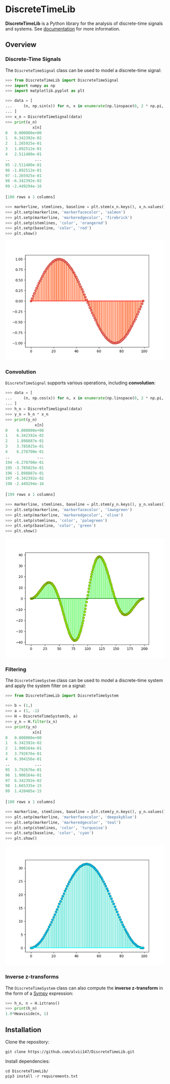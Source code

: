 # DiscreteTimeLib

**DiscreteTimeLib** is a Python library for the analysis of discrete-time signals and systems. See [documentation](https://alvii147.github.io/DiscreteTimeLib/build/html/index.html) for more information.

## Overview

### Discrete-Time Signals

The `DiscreteTimeSignal` class can be used to model a discrete-time signal:

```python
>>> from DiscreteTimeLib import DiscreteTimeSignal
>>> import numpy as np
>>> import matplotlib.pyplot as plt
```

```python
>>> data = [
...     (n, np.sin(x)) for n, x in enumerate(np.linspace(0, 2 * np.pi, num=100))
... ]
>>> x_n = DiscreteTimeSignal(data)
>>> print(x_n)
            x[n]
0   0.000000e+00
1   6.342392e-02
2   1.265925e-01
3   1.892512e-01
4   2.511480e-01
..           ...
95 -2.511480e-01
96 -1.892512e-01
97 -1.265925e-01
98 -6.342392e-02
99 -2.449294e-16

[100 rows x 1 columns]
```

```python
>>> markerline, stemlines, baseline = plt.stem(x_n.keys(), x_n.values())
>>> plt.setp(markerline, 'markerfacecolor', 'salmon')
>>> plt.setp(markerline, 'markeredgecolor', 'firebrick')
>>> plt.setp(stemlines, 'color', 'orangered')
>>> plt.setp(baseline, 'color', 'red')
>>> plt.show()
```

![Discrete Time Signal Plot](docs/img/discrete_time_signal_plot.png)

### Convolution

`DiscreteTimeSignal` supports various operations, including **convolution**:

```python
>>> data = [
...     (n, np.cos(x)) for n, x in enumerate(np.linspace(0, 2 * np.pi, num=100))
... ]
>>> h_n = DiscreteTimeSignal(data)
>>> y_n = h_n * x_n
>>> print(y_n)
             x[n]
0    0.000000e+00
1    6.342392e-02
2    1.898887e-01
3    3.785025e-01
4    6.278700e-01
..            ...
194 -6.278700e-01
195 -3.785025e-01
196 -1.898887e-01
197 -6.342392e-02
198 -2.449294e-16

[199 rows x 1 columns]
```

```python
>>> markerline, stemlines, baseline = plt.stem(y_n.keys(), y_n.values())
>>> plt.setp(markerline, 'markerfacecolor', 'lawngreen')
>>> plt.setp(markerline, 'markeredgecolor', 'olive')
>>> plt.setp(stemlines, 'color', 'palegreen')
>>> plt.setp(baseline, 'color', 'green')
>>> plt.show()
```

![Convolution Plot](docs/img/convolution_plot.png)

### Filtering

The `DiscreteTimeSystem` class can be used to model a discrete-time system and apply the system filter on a signal:

```python
>>> from DiscreteTimeLib import DiscreteTimeSystem
```

```python
>>> b = (1,)
>>> a = (1, -1)
>>> H = DiscreteTimeSystem(b, a)
>>> y_n = H.filter(x_n)
>>> print(y_n)
            x[n]
0   0.000000e+00
1   6.342392e-02
2   1.900164e-01
3   3.792676e-01
4   6.304156e-01
..           ...
95  3.792676e-01
96  1.900164e-01
97  6.342392e-02
98  1.665335e-15
99  1.420405e-15

[100 rows x 1 columns]
```

```python
>>> markerline, stemlines, baseline = plt.stem(y_n.keys(), y_n.values())
>>> plt.setp(markerline, 'markerfacecolor', 'deepskyblue')
>>> plt.setp(markerline, 'markeredgecolor', 'teal')
>>> plt.setp(stemlines, 'color', 'turquoise')
>>> plt.setp(baseline, 'color', 'cyan')
>>> plt.show()
```

![Filtered Signal Plot](docs/img/filtered_signal_plot.png)

### Inverse z-transforms

The `DiscreteTimeSystem` class can also compute the **inverse z-transform** in the form of a [Sympy](https://www.sympy.org/) expression:

```python
>>> h_n, n = H.iztrans()
>>> print(h_n)
1.0*Heaviside(n, 1)
```

## Installation

Clone the repository:

```
git clone https://github.com/alvii147/DiscreteTimeLib.git
```

Install dependencies:

```
cd DiscreteTimeLib/
pip3 install -r requirements.txt
```
